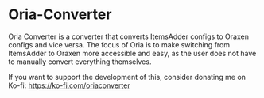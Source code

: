 # Oria-Converter
Oria Converter is a converter that converts ItemsAdder configs to Oraxen configs and vice versa. 
The focus of Oria is to make switching from ItemsAdder to Oraxen more accessible and easy, as the user does not have to manually convert everything themselves.

If you want to support the development of this, consider donating me on Ko-fi: https://ko-fi.com/oriaconverter
